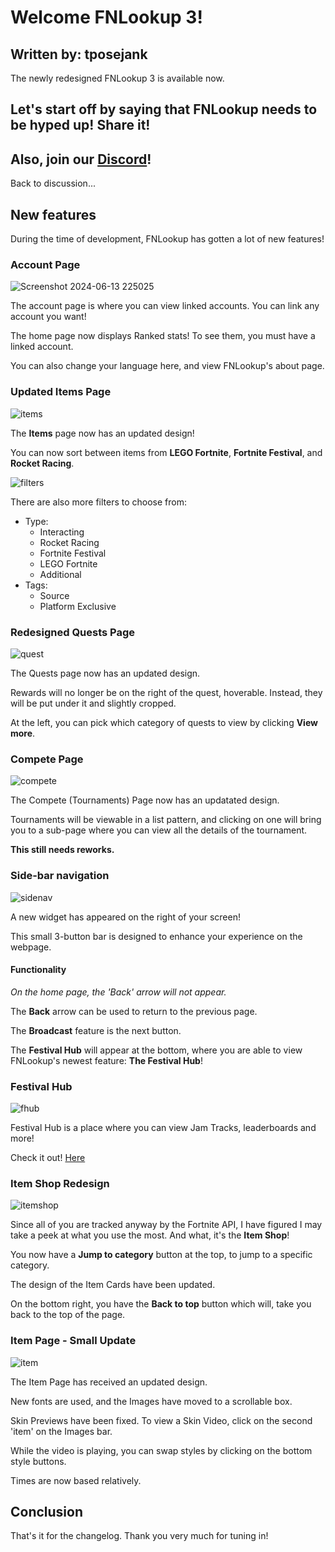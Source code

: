 # Welcome FNLookup 3!

## Written by: tposejank

The newly redesigned FNLookup 3 is available now.

## Let's start off by saying that FNLookup needs to be hyped up! **Share it!**

## Also, join our [Discord](https://discord.gg/swCamGW2eN)!

Back to discussion...

## New features

During the time of development, FNLookup has gotten a lot of new features!

### Account Page

![Screenshot 2024-06-13 225025](Screenshot%202024-06-13%20225025.png)

The account page is where you can view linked accounts.
You can link any account you want!

The home page now displays Ranked stats! To see them, you must have a linked account.

You can also change your language here, and view FNLookup's about page.

### Updated Items Page 

![items](items.png)

The **Items** page now has an updated design!

You can now sort between items from **LEGO Fortnite**, **Fortnite Festival**, and **Rocket Racing**.

![filters](filters.png)

There are also more filters to choose from:

- Type:
    - Interacting
    - Rocket Racing
    - Fortnite Festival
    - LEGO Fortnite
    - Additional
- Tags:
    - Source
    - Platform Exclusive

### Redesigned Quests Page

![quest](quest.png)

The Quests page now has an updated design.

Rewards will no longer be on the right of the quest, hoverable. Instead, they will be put under it and slightly cropped.

At the left, you can pick which category of quests to view by clicking **View more**.

### Compete Page

![compete](compete.png)

The Compete (Tournaments) Page now has an updatated design.

Tournaments will be viewable in a list pattern, and clicking on one will bring you to a sub-page where you can view all the details of the tournament.

**This still needs reworks.**

### Side-bar navigation

![sidenav](sidenav.png)

A new widget has appeared on the right of your screen!

This small 3-button bar is designed to enhance your experience on the webpage.

#### Functionality

*On the home page, the 'Back' arrow will not appear.*

The **Back** arrow can be used to return to the previous page.

The **Broadcast** feature is the next button.

The **Festival Hub** will appear at the bottom, where you are able to view FNLookup's newest feature: **The Festival Hub**!

### Festival Hub

![fhub](fhub.png)

Festival Hub is a place where you can view Jam Tracks, leaderboards and more!

Check it out! [Here](https://fnlookup.github.io/festival/)

### Item Shop Redesign

![itemshop](itemshop.png)

Since all of you are tracked anyway by the Fortnite API, I have figured I may take a peek at what you use the most. And what, it's the **Item Shop**!

You now have a **Jump to category** button at the top, to jump to a specific category.

The design of the Item Cards have been updated.

On the bottom right, you have the **Back to top** button which will, take you back to the top of the page.

### Item Page - Small Update

![item](item.png)

The Item Page has received an updated design.

New fonts are used, and the Images have moved to a scrollable box.

Skin Previews have been fixed. To view a Skin Video, click on the second 'item' on the Images bar.

While the video is playing, you can swap styles by clicking on the bottom style buttons.

Times are now based relatively.

## Conclusion

That's it for the changelog. Thank you very much for tuning in!